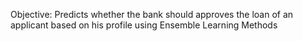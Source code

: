 Objective:
Predicts whether the bank should approves the loan of an applicant based on his profile using Ensemble Learning Methods
